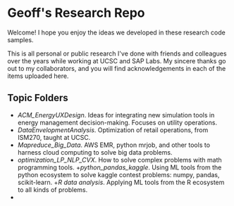 Geoff's Research Repo
=====================

Welcome!  I hope you enjoy the ideas we developed in these research code samples.

This is all personal or public research I've done with friends and colleagues over the years while working at UCSC and SAP Labs.  My sincere thanks go out to my collaborators, and you will find acknowledgements in each of the items uploaded here.

Topic Folders
--------------
+ *ACM_EnergyUXDesign*.  Ideas for integrating new simulation tools in energy management decision-making.  Focuses on utility operations.
+ *DataEnvelopmentAnalysis*.  Optimization of retail operations, from ISM270, taught at UCSC.
+ *Mapreduce_Big_Data*.  AWS EMR, python mrjob, and other tools to harness cloud computing to solve big data problems.
+ *optimization_LP_NLP_CVX*.  How to solve complex problems with math programming tools.
+*python_pandas_kaggle*.  Using ML tools from the python ecosystem to solve kaggle contest problems:  numpy, pandas, scikit-learn.
+*R data analysis*.  Applying ML tools from the R ecosystem to all kinds of problems.
+
